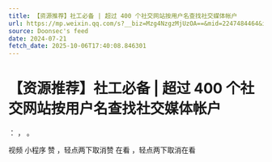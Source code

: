 ```yaml
---
title: 【资源推荐】社工必备 | 超过 400 个社交网站按用户名查找社交媒体帐户
url: https://mp.weixin.qq.com/s?__biz=Mzg4NzgzMjUzOA==&mid=2247484464&idx=1&sn=6ec23cd4faf103552a9dd5f38cfe3335
source: Doonsec's feed
date: 2024-07-21
fetch_date: 2025-10-06T17:40:08.846301
---
```


# 【资源推荐】社工必备 | 超过 400 个社交网站按用户名查找社交媒体帐户

：
，
。

视频
小程序
赞
，轻点两下取消赞
在看
，轻点两下取消在看